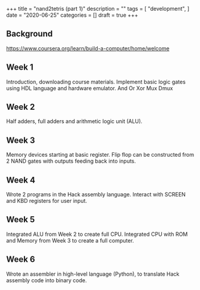 +++
title = "nand2tetris (part 1)"
description = ""
tags = [
    "development",
]
date = "2020-06-25"
categories = []
draft = true
+++

## Background

https://www.coursera.org/learn/build-a-computer/home/welcome

## Week 1

Introduction, downloading course materials.
Implement basic logic gates using HDL language and hardware emulator.
And
Or
Xor
Mux
Dmux

## Week 2

Half adders, full adders and arithmetic logic unit (ALU).

## Week 3

Memory devices starting at basic register. Flip flop can be constructed from 2 NAND gates with outputs feeding back into inputs. 

## Week 4

Wrote 2 programs in the Hack assembly language. Interact with SCREEN and KBD registers for user input.

## Week 5

Integrated ALU from Week 2 to create full CPU. Integrated CPU with ROM and Memory from Week 3 to create a full computer. 

## Week 6

Wrote an assembler in high-level language (Python), to translate Hack assembly code into binary code.

